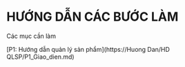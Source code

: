 # HƯỚNG DẪN CÁC BƯỚC LÀM

<p>Các mục cần làm</p>
[P1: Hướng dẫn quản lý sản phẩm](https://Huong Dan/HD QLSP/P1_Giao_dien.md)
